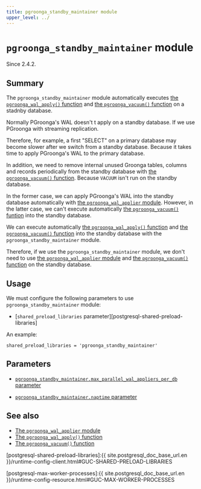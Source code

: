 ```yaml
---
title: pgroonga_standby_maintainer module
upper_level: ../
---
```


# `pgroonga_standby_maintainer` module

Since 2.4.2.

## Summary

The `pgroonga_standby_maintainer` module automatically executes [the `pgroonga_wal_apply()` function][pgroonga-wal-apply] and [the `pgroonga_vacuum()` function][pgroonga-vacuum] on a stadnby database.

Normally PGroonga's WAL doesn't t apply on a standby database.
If we use PGroonga with streaming replication.

Therefore, for example, a first \"SELECT\" on a primary database may become slower after we switch from a standby database. Because it takes time to apply PGroonga's WAL to the primary database.

In addition, we need to remove internal unused Groonga tables, columns and records periodically from the standby database with [the `pgroonga_vacuum()` function][pgroonga-vacuum]. Because `VACUUM` isn't run on the standby database.

In the former case, we can apply PGroonga's WAL into the standby database automatically with [the `pgroonga_wal_applier` module][pgroonga-wal-applier]. However, in the latter case, we can't execute automatically [the `pgroonga_vacuum()` funtion][pgroonga-vacuum] into the standby database.

We can execute automatically [the `pgroonga_wal_apply()` function][pgroonga-wal-apply] and [the `pgroonga_vacuum()` function][pgroonga-vacuum] into the standby database with the `pgroonga_standby_maintainer` module.

Therefore, if we use the `pgroonga_standby_maintainer` module, we don't need to use [the `pgroonga_wal_applier` module][pgroonga-wal-applier] and [the `pgroonga_vacuum()` function][pgroonga-vacuum] on the standby database.

## Usage

We must configure the following parameters to use `pgroonga_standby_maintainer` module:

  * [`shared_preload_libraries` parameter][postgresql-shared-preload-libraries]

An example:

```text
shared_preload_libraries = 'pgroonga_standby_maintainer'
```

## Parameters

  * [`pgroonga_standby_maintainer.max_parallel_wal_appliers_per_db` parameter][pgroonga-standby-maintainer-max-parallel-wal-appliers-per-db]

  * [`pgroonga_standby_maintainer.naptime` parameter][pgroonga-standby-maintainer-naptime]

## See also

  * [The `pgroonga_wal_applier` module][pgroonga-wal-applier]
  * [The `pgroonga_wal_apply()` function][pgroonga-wal-apply]
  * [The `pgroonga_vacuum()` function][pgroonga-vacuum]


[pgroonga-wal-applier]:./pgroonga-wal-applier.html
[pgroonga-wal-apply]:../functions/pgroonga-wal-apply.html
[pgroonga-vacuum]:../functions/pgroonga-vacuum.html

[postgresql-shared-preload-libraries]:{{ site.postgresql_doc_base_url.en }}/runtime-config-client.html#GUC-SHARED-PRELOAD-LIBRARIES

[postgresql-max-worker-processes]:{{ site.postgresql_doc_base_url.en }}/runtime-config-resource.html#GUC-MAX-WORKER-PROCESSES

[pgroonga-standby-maintainer-max-parallel-wal-appliers-per-db]:../parameters/pgroonga-standby-maintainer-max-parallel-wal-appliers-per-db.html
[pgroonga-standby-maintainer-naptime]:../parameters/pgroonga-standby-maintainer-naptime.html
